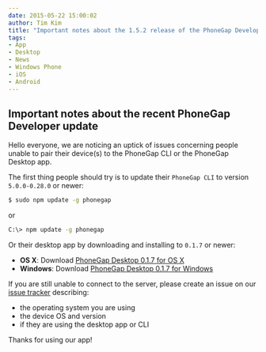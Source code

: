 ```yaml
---
date: 2015-05-22 15:00:02
author: Tim Kim
title: "Important notes about the 1.5.2 release of the PhoneGap Developer App"
tags:
- App
- Desktop
- News
- Windows Phone
- iOS
- Android
---
```


## Important notes about the recent PhoneGap Developer update

Hello everyone, we are noticing an uptick of issues concerning people unable to pair their device(s) to the PhoneGap CLI or the PhoneGap Desktop app.

The first thing people should try is to update their `PhoneGap CLI` to version
`5.0.0-0.28.0` or newer:

```sh
$ sudo npm update -g phonegap
```

or

```sh
C:\> npm update -g phonegap
```

Or their desktop app by downloading and installing to `0.1.7` or newer:

- __OS X__: Download [PhoneGap Desktop 0.1.7 for OS X](https://github.com/phonegap/phonegap-app-desktop/releases/download/0.1.7/PhoneGapDesktop.dmg)
- __Windows__: Download [PhoneGap Desktop 0.1.7 for Windows](https://github.com/phonegap/phonegap-app-desktop/releases/tag/0.1.7)

If you are still unable to connect to the server, please create an issue on our [issue tracker][1]
describing:

- the operating system you are using
- the device OS and version
- if they are using the desktop app or CLI

Thanks for using our app!

[1]: https://github.com/phonegap/phonegap-app-developer/issues/
